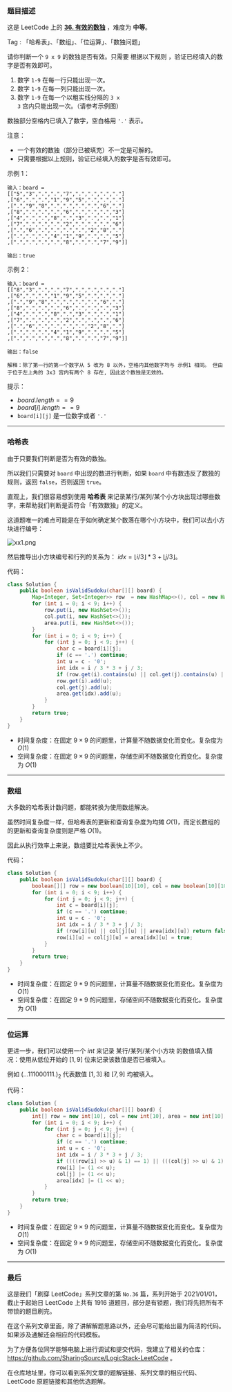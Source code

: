 ### 题目描述

这是 LeetCode 上的 **[36. 有效的数独](https://leetcode-cn.com/problems/valid-sudoku/solution/gong-shui-san-xie-yi-ti-san-jie-ha-xi-bi-ssxp/)** ，难度为 **中等**。

Tag : 「哈希表」、「数组」、「位运算」、「数独问题」



请你判断一个 `9 x 9` 的数独是否有效。只需要 根据以下规则 ，验证已经填入的数字是否有效即可。

1. 数字 `1-9` 在每一行只能出现一次。
2. 数字 `1-9` 在每一列只能出现一次。
3. 数字 `1-9` 在每一个以粗实线分隔的 `3 x 3` 宫内只能出现一次。（请参考示例图）

数独部分空格内已填入了数字，空白格用 `'.'` 表示。

注意：
* 一个有效的数独（部分已被填充）不一定是可解的。
* 只需要根据以上规则，验证已经填入的数字是否有效即可。


示例 1：
```
输入：board = 
[["5","3",".",".","7",".",".",".","."]
,["6",".",".","1","9","5",".",".","."]
,[".","9","8",".",".",".",".","6","."]
,["8",".",".",".","6",".",".",".","3"]
,["4",".",".","8",".","3",".",".","1"]
,["7",".",".",".","2",".",".",".","6"]
,[".","6",".",".",".",".","2","8","."]
,[".",".",".","4","1","9",".",".","5"]
,[".",".",".",".","8",".",".","7","9"]]

输出：true
```
示例 2：
```
输入：board = 
[["8","3",".",".","7",".",".",".","."]
,["6",".",".","1","9","5",".",".","."]
,[".","9","8",".",".",".",".","6","."]
,["8",".",".",".","6",".",".",".","3"]
,["4",".",".","8",".","3",".",".","1"]
,["7",".",".",".","2",".",".",".","6"]
,[".","6",".",".",".",".","2","8","."]
,[".",".",".","4","1","9",".",".","5"]
,[".",".",".",".","8",".",".","7","9"]]

输出：false

解释：除了第一行的第一个数字从 5 改为 8 以外，空格内其他数字均与 示例1 相同。 但由于位于左上角的 3x3 宫内有两个 8 存在, 因此这个数独是无效的。
```

提示：
* $board.length == 9$
* $board[i].length == 9$
* `board[i][j]` 是一位数字或者 `'.'`

---

### 哈希表

由于只要我们判断是否为有效的数独。

所以我们只需要对 `board` 中出现的数进行判断，如果 `board` 中有数违反了数独的规则，返回 `false`，否则返回 `true`。

直观上，我们很容易想到使用 **哈希表** 来记录某行/某列/某个小方块出现过哪些数字，来帮助我们判断是否符合「有效数独」的定义。

这道题唯一的难点可能是在于如何确定某个数落在哪个小方块中，我们可以去小方块进行编号：

![xx1.png](https://pic.leetcode-cn.com/1611905609-HXFmUe-xx1.png)

然后推导出小方块编号和行列的关系为： $idx = \left \lfloor i / 3 \right \rfloor * 3 + \left \lfloor j / 3 \right \rfloor$。

代码：
```Java
class Solution {
    public boolean isValidSudoku(char[][] board) {
        Map<Integer, Set<Integer>> row  = new HashMap<>(), col = new HashMap<>(), area = new HashMap<>();
        for (int i = 0; i < 9; i++) {
            row.put(i, new HashSet<>());
            col.put(i, new HashSet<>());
            area.put(i, new HashSet<>());
        }
        for (int i = 0; i < 9; i++) {
            for (int j = 0; j < 9; j++) {
                char c = board[i][j];
                if (c == '.') continue;
                int u = c - '0';
                int idx = i / 3 * 3 + j / 3;
                if (row.get(i).contains(u) || col.get(j).contains(u) || area.get(idx).contains(u)) return false;
                row.get(i).add(u);
                col.get(j).add(u);
                area.get(idx).add(u);
            }
        }
        return true;
    }
}
```
* 时间复杂度：在固定 $9 \times 9$ 的问题里，计算量不随数据变化而变化。复杂度为 $O(1)$
* 空间复杂度：在固定 $9 \times 9$ 的问题里，存储空间不随数据变化而变化。复杂度为 $O(1)$

---

### 数组

大多数的哈希表计数问题，都能转换为使用数组解决。

虽然时间复杂度一样，但哈希表的更新和查询复杂度为均摊 $O(1)$，而定长数组的的更新和查询复杂度则是严格 $O(1)$。

因此从执行效率上来说，数组要比哈希表快上不少。

代码：
```Java
class Solution {
    public boolean isValidSudoku(char[][] board) {
        boolean[][] row = new boolean[10][10], col = new boolean[10][10], area = new boolean[10][10];        
        for (int i = 0; i < 9; i++) {
            for (int j = 0; j < 9; j++) {
                int c = board[i][j];
                if (c == '.') continue;
                int u = c - '0';
                int idx = i / 3 * 3 + j / 3;
                if (row[i][u] || col[j][u] || area[idx][u]) return false;
                row[i][u] = col[j][u] = area[idx][u] = true;
            }
        }
        return true;
    }
}
```
* 时间复杂度：在固定 $9*9$ 的问题里，计算量不随数据变化而变化。复杂度为 $O(1)$
* 空间复杂度：在固定 $9*9$ 的问题里，存储空间不随数据变化而变化。复杂度为 $O(1)$

---

### 位运算

更进一步，我们可以使用一个 $int$ 来记录 某行/某列/某个小方块 的数值填入情况：使用从低位开始的 $[1, 9]$ 位来记录该数值是否已被填入。

例如 $(... 111000111 .)_2$ 代表数值 $[1, 3]$ 和 $[7, 9]$ 均被填入。

代码：
```Java
class Solution {
    public boolean isValidSudoku(char[][] board) {
        int[] row = new int[10], col = new int[10], area = new int[10];
        for (int i = 0; i < 9; i++) {
            for (int j = 0; j < 9; j++) {
                char c = board[i][j];
                if (c == '.') continue;
                int u = c - '0';
                int idx = i / 3 * 3 + j / 3;
                if ((((row[i] >> u) & 1) == 1) || (((col[j] >> u) & 1) == 1) || (((area[idx] >> u) & 1) == 1)) return false;
                row[i] |= (1 << u);
                col[j] |= (1 << u);
                area[idx] |= (1 << u);
            }
        }
        return true;
    }
}
```
* 时间复杂度：在固定 $9 \times 9$ 的问题里，计算量不随数据变化而变化。复杂度为 $O(1)$
* 空间复杂度：在固定 $9 \times 9$ 的问题里，存储空间不随数据变化而变化。复杂度为 $O(1)$

---

### 最后

这是我们「刷穿 LeetCode」系列文章的第 `No.36` 篇，系列开始于 2021/01/01，截止于起始日 LeetCode 上共有 1916 道题目，部分是有锁题，我们将先把所有不带锁的题目刷完。

在这个系列文章里面，除了讲解解题思路以外，还会尽可能给出最为简洁的代码。如果涉及通解还会相应的代码模板。

为了方便各位同学能够电脑上进行调试和提交代码，我建立了相关的仓库：https://github.com/SharingSource/LogicStack-LeetCode 。

在仓库地址里，你可以看到系列文章的题解链接、系列文章的相应代码、LeetCode 原题链接和其他优选题解。

